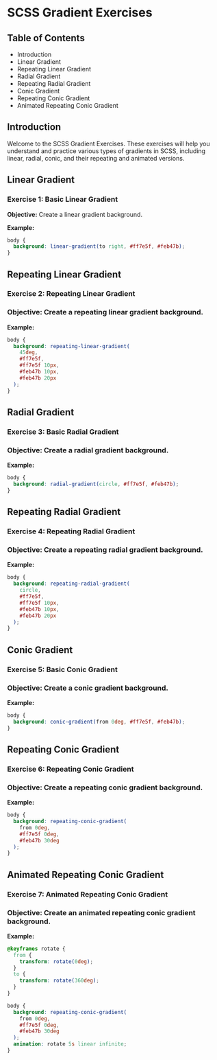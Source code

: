 # SCSS Gradient Exercises

## Table of Contents

- Introduction
- Linear Gradient
- Repeating Linear Gradient
- Radial Gradient
- Repeating Radial Gradient
- Conic Gradient
- Repeating Conic Gradient
- Animated Repeating Conic Gradient

## Introduction

Welcome to the SCSS Gradient Exercises. These exercises will help you understand and practice various types of gradients in SCSS, including linear, radial, conic, and their repeating and animated versions.

## Linear Gradient

### Exercise 1: Basic Linear Gradient

**Objective:** Create a linear gradient background.

**Example:**
```scss
body {
  background: linear-gradient(to right, #ff7e5f, #feb47b);
}
```
## Repeating Linear Gradient
### Exercise 2: Repeating Linear Gradient
### Objective: Create a repeating linear gradient background.

**Example:**

```scss
body {
  background: repeating-linear-gradient(
    45deg,
    #ff7e5f,
    #ff7e5f 10px,
    #feb47b 10px,
    #feb47b 20px
  );
}
```
## Radial Gradient
### Exercise 3: Basic Radial Gradient
### Objective: Create a radial gradient background.

**Example:**

```scss
body {
  background: radial-gradient(circle, #ff7e5f, #feb47b);
}
```

## Repeating Radial Gradient
### Exercise 4: Repeating Radial Gradient
### Objective: Create a repeating radial gradient background.

**Example:**
```scss
body {
  background: repeating-radial-gradient(
    circle,
    #ff7e5f,
    #ff7e5f 10px,
    #feb47b 10px,
    #feb47b 20px
  );
}
```

## Conic Gradient
### Exercise 5: Basic Conic Gradient
### Objective: Create a conic gradient background.

**Example:**
```scss
body {
  background: conic-gradient(from 0deg, #ff7e5f, #feb47b);
}
```

## Repeating Conic Gradient
### Exercise 6: Repeating Conic Gradient
### Objective: Create a repeating conic gradient background.

**Example:**
```scss
body {
  background: repeating-conic-gradient(
    from 0deg,
    #ff7e5f 0deg,
    #feb47b 30deg
  );
}
```

## Animated Repeating Conic Gradient
### Exercise 7: Animated Repeating Conic Gradient
### Objective: Create an animated repeating conic gradient background.

**Example:**
```scss
@keyframes rotate {
  from {
    transform: rotate(0deg);
  }
  to {
    transform: rotate(360deg);
  }
}

body {
  background: repeating-conic-gradient(
    from 0deg,
    #ff7e5f 0deg,
    #feb47b 30deg
  );
  animation: rotate 5s linear infinite;
}
```
